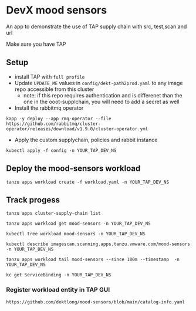 # DevX mood sensors

An app to demonstrate the use of TAP supply chain with src, test,scan and url

Make sure you have TAP 

## Setup

- install TAP with ```full profile``` 
- Update ```UPDATE_ME``` values in ```config/dekt-path2prod.yaml``` to any image repo accessible from this cluster
  - note: if this repo requires authentication and is differenet than the one in the ooot-supplchain, you will need to add a secret as well
- Install the rabbitmq operator 
```
kapp -y deploy --app rmq-operator --file https://github.com/rabbitmq/cluster-operator/releases/download/v1.9.0/cluster-operator.yml
```
- Apply the custom supplychain, policies and rabbit instance
```
kubectl apply -f config -n YOUR_TAP_DEV_NS
```

## Deploy the mood-sensors workload

```
tanzu apps workload create -f workload.yaml -n YOUR_TAP_DEV_NS
```

## Track progess

```
tanzu apps cluster-supply-chain list

tanzu apps workload get mood-sensors -n YOUR_TAP_DEV_NS

kubectl tree workload mood-sensors -n YOUR_TAP_DEV_NS

kubectl describe imagescan.scanning.apps.tanzu.vmware.com/mood-sensors -n YOUR_TAP_DEV_NS

tanzu apps workload tail mood-sensors --since 100m --timestamp  -n YOUR_TAP_DEV_NS

kc get ServiceBinding -n YOUR_TAP_DEV_NS
```

### Register workload entity in TAP GUI
```
https://github.com/dektlong/mood-sensors/blob/main/catalog-info.yaml
```

